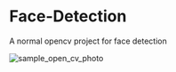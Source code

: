 # Face-Detection
A normal opencv project for face detection

![sample_open_cv_photo](https://drive.google.com/file/d/1Abn9f5-pUFrfF5C4nW40BQIG3IWz-d4g/view?usp=sharing)
